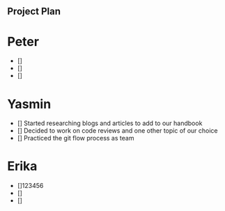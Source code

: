 
## **Project Plan**
# Peter
- []
- []
- []

# Yasmin
- [] Started researching blogs and articles to add to our handbook
- [] Decided to work on code reviews and one other topic of our choice
- [] Practiced the git flow process as team 
# Erika
- []123456
- []
- []